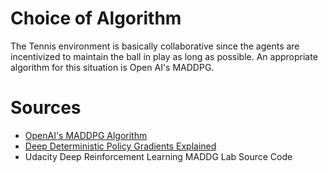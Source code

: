 # Choice of Algorithm

The Tennis environment is basically collaborative since the agents are incentivized to maintain the ball in play as long as possible.  An appropriate algorithm for this situation is Open AI's MADDPG.

# Sources

- [OpenAI's MADDPG Algorithm](https://towardsdatascience.com/openais-multi-agent-deep-deterministic-policy-gradients-maddpg-9d2dad34c82)
- [Deep Deterministic Policy Gradients Explained](https://towardsdatascience.com/deep-deterministic-policy-gradients-explained-2d94655a9b7b)
- Udacity Deep Reinforcement Learning MADDG Lab Source Code